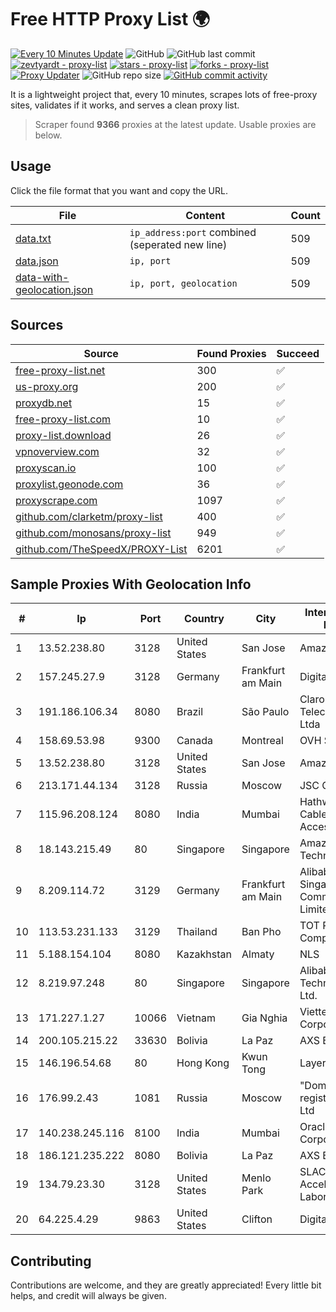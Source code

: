 
# Free HTTP Proxy List 🌍

[![Every 10 Minutes Update](https://github.com/mertguvencli/http-proxy-list/actions/workflows/main.yml/badge.svg?branch=main)](https://github.com/mertguvencli/http-proxy-list/actions/workflows/main.yml)
![GitHub](https://img.shields.io/github/license/mertguvencli/http-proxy-list)
![GitHub last commit](https://img.shields.io/github/last-commit/mertguvencli/http-proxy-list)
[![zevtyardt - proxy-list](https://img.shields.io/static/v1?label=zevtyardt&message=proxy-list&color=blue&logo=github)](https://github.com/zevtyardt/proxy-list "Go to GitHub repo")
[![stars - proxy-list](https://img.shields.io/github/stars/zevtyardt/proxy-list?style=social)](https://github.com/zevtyardt/proxy-list)
[![forks - proxy-list](https://img.shields.io/github/forks/zevtyardt/proxy-list?style=social)](https://github.com/zevtyardt/proxy-list)
[![Proxy Updater](https://github.com/zevtyardt/proxy-list/workflows/Proxy%20Updater/badge.svg)](https://github.com/zevtyardt/proxy-list/actions?query=workflow:"Proxy+Updater")
![GitHub repo size](https://img.shields.io/github/repo-size/zevtyardt/proxy-list)
[![GitHub commit activity](https://img.shields.io/github/commit-activity/m/zevtyardt/proxy-list?logo=commits)](https://github.com/zevtyardt/proxy-list/commits/main)

It is a lightweight project that, every 10 minutes, scrapes lots of free-proxy sites, validates if it works, and serves a clean proxy list.

> Scraper found **9366** proxies at the latest update. Usable proxies are below.

## Usage

Click the file format that you want and copy the URL.

|File|Content|Count|
|----|-------|-----|
|[data.txt](https://raw.githubusercontent.com/mertguvencli/http-proxy-list/main/proxy-list/data.txt)|`ip_address:port` combined (seperated new line)|509|
|[data.json](https://raw.githubusercontent.com/mertguvencli/http-proxy-list/main/proxy-list/data.json)|`ip, port`|509|
|[data-with-geolocation.json](https://raw.githubusercontent.com/mertguvencli/http-proxy-list/main/proxy-list/data-with-geolocation.json)|`ip, port, geolocation`|509|

## Sources

|Source|Found Proxies|Succeed|
|------|-------------|-------|
|[free-proxy-list.net](https://free-proxy-list.net)|300|✅|
|[us-proxy.org](https://www.us-proxy.org)|200|✅|
|[proxydb.net](http://proxydb.net)|15|✅|
|[free-proxy-list.com](https://free-proxy-list.com/?page=&port=&type%5B%5D=http&type%5B%5D=https&up_time=0&search=Search)|10|✅|
|[proxy-list.download](https://www.proxy-list.download/HTTP)|26|✅|
|[vpnoverview.com](https://vpnoverview.com/privacy/anonymous-browsing/free-proxy-servers)|32|✅|
|[proxyscan.io](https://www.proxyscan.io)|100|✅|
|[proxylist.geonode.com](https://proxylist.geonode.com/api/proxy-list?limit=300&page=1&sort_by=lastChecked&sort_type=desc&protocols=http,https)|36|✅|
|[proxyscrape.com](https://api.proxyscrape.com/v2/?request=displayproxies&protocol=http&timeout=10000&country=all&ssl=all&anonymity=all)|1097|✅|
|[github.com/clarketm/proxy-list](https://raw.githubusercontent.com/clarketm/proxy-list/master/proxy-list-raw.txt)|400|✅|
|[github.com/monosans/proxy-list](https://raw.githubusercontent.com/monosans/proxy-list/main/proxies/http.txt)|949|✅|
|[github.com/TheSpeedX/PROXY-List](https://raw.githubusercontent.com/TheSpeedX/PROXY-List/master/http.txt)|6201|✅|


## Sample Proxies With Geolocation Info

|#|Ip|Port|Country|City|Internet Service Provider|
|-|--|----|-------|----|-------------------------|
|1|13.52.238.80|3128|United States|San Jose|Amazon.com, Inc.|
|2|157.245.27.9|3128|Germany|Frankfurt am Main|DigitalOcean, LLC|
|3|191.186.106.34|8080|Brazil|São Paulo|Claro NXT Telecomunicacoes Ltda|
|4|158.69.53.98|9300|Canada|Montreal|OVH SAS|
|5|13.52.238.80|3128|United States|San Jose|Amazon.com, Inc.|
|6|213.171.44.134|3128|Russia|Moscow|JSC Comcor|
|7|115.96.208.124|8080|India|Mumbai|Hathway IP over Cable Internet Access|
|8|18.143.215.49|80|Singapore|Singapore|Amazon Technologies Inc.|
|9|8.209.114.72|3129|Germany|Frankfurt am Main|Alibaba.com Singapore E-Commerce Private Limited|
|10|113.53.231.133|3129|Thailand|Ban Pho|TOT Public Company Limited|
|11|5.188.154.104|8080|Kazakhstan|Almaty|NLS|
|12|8.219.97.248|80|Singapore|Singapore|Alibaba (US) Technology Co., Ltd.|
|13|171.227.1.27|10066|Vietnam|Gia Nghia|Viettel Corporation|
|14|200.105.215.22|33630|Bolivia|La Paz|AXS Bolivia S. A.|
|15|146.196.54.68|80|Hong Kong|Kwun Tong|Layerstack Limited|
|16|176.99.2.43|1081|Russia|Moscow|"Domain names registrar REG.RU", Ltd|
|17|140.238.245.116|8100|India|Mumbai|Oracle Corporation|
|18|186.121.235.222|8080|Bolivia|La Paz|AXS Bolivia S. A.|
|19|134.79.23.30|3128|United States|Menlo Park|SLAC National Accelerator Laboratory|
|20|64.225.4.29|9863|United States|Clifton|DigitalOcean, LLC|



## Contributing

Contributions are welcome, and they are greatly appreciated! Every
little bit helps, and credit will always be given.

